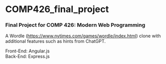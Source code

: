 # COMP426_final_project
### Final Project for COMP 426: Modern Web Programming
A Wordle (https://www.nytimes.com/games/wordle/index.html) clone with additional features such as hints from ChatGPT.

Front-End: Angular.js\
Back-End: Express.js
